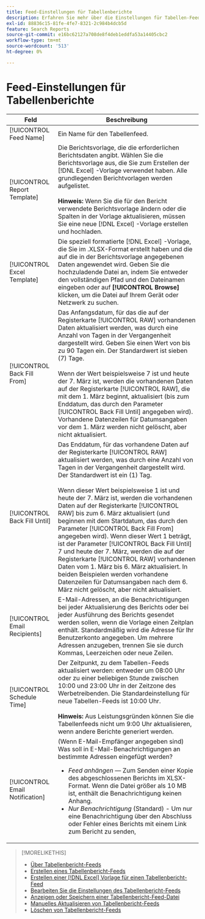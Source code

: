 ```yaml
---
title: Feed-Einstellungen für Tabellenberichte
description: Erfahren Sie mehr über die Einstellungen für Tabellen-Feeds.
exl-id: 88836c15-81fe-4fe7-8321-2c984b4dcb5d
feature: Search Reports
source-git-commit: e16bc62127a708de8f4deb1eddfa53a14405cbc2
workflow-type: tm+mt
source-wordcount: '513'
ht-degree: 0%

---
```


# Feed-Einstellungen für Tabellenberichte

| Feld | Beschreibung |
|---|---|
| [!UICONTROL Feed Name] | Ein Name für den Tabellenfeed. |
| [!UICONTROL Report Template] | Die Berichtsvorlage, die die erforderlichen Berichtsdaten angibt. Wählen Sie die Berichtsvorlage aus, die Sie zum Erstellen der [!DNL Excel] -Vorlage verwendet haben. Alle grundlegenden Berichtvorlagen werden aufgelistet.<br><br><b>Hinweis:</b> Wenn Sie die für den Bericht verwendete Berichtsvorlage ändern oder die Spalten in der Vorlage aktualisieren, müssen Sie eine neue [!DNL Excel] -Vorlage erstellen und hochladen. |
| [!UICONTROL Excel Template] | Die speziell formatierte [!DNL Excel] -Vorlage, die Sie im .XLSX-Format erstellt haben und die auf die in der Berichtsvorlage angegebenen Daten angewendet wird. Geben Sie die hochzuladende Datei an, indem Sie entweder den vollständigen Pfad und den Dateinamen eingeben oder auf <b>[!UICONTROL Browse]</b> klicken, um die Datei auf Ihrem Gerät oder Netzwerk zu suchen. |
| [!UICONTROL Back Fill From] | Das Anfangsdatum, für das die auf der Registerkarte [!UICONTROL RAW] vorhandenen Daten aktualisiert werden, was durch eine Anzahl von Tagen in der Vergangenheit dargestellt wird. Geben Sie einen Wert von bis zu 90 Tagen ein. Der Standardwert ist sieben (7) Tage.<br><br>Wenn der Wert beispielsweise 7 ist und heute der 7. März ist, werden die vorhandenen Daten auf der Registerkarte [!UICONTROL RAW], die mit dem 1. März beginnt, aktualisiert (bis zum Enddatum, das durch den Parameter [!UICONTROL Back Fill Until] angegeben wird). Vorhandene Datenzeilen für Datumsangaben vor dem 1. März werden nicht gelöscht, aber nicht aktualisiert. |
| [!UICONTROL Back Fill Until] | Das Enddatum, für das vorhandene Daten auf der Registerkarte [!UICONTROL RAW] aktualisiert werden, was durch eine Anzahl von Tagen in der Vergangenheit dargestellt wird. Der Standardwert ist ein (1) Tag.<br><br>Wenn dieser Wert beispielsweise 1 ist und heute der 7. März ist, werden die vorhandenen Daten auf der Registerkarte [!UICONTROL RAW] bis zum 6. März aktualisiert (und beginnen mit dem Startdatum, das durch den Parameter [!UICONTROL Back Fill From] angegeben wird). Wenn dieser Wert 1 beträgt, ist der Parameter [!UICONTROL Back Fill Until] 7 und heute der 7. März, werden die auf der Registerkarte [!UICONTROL RAW] vorhandenen Daten vom 1. März bis 6. März aktualisiert. In beiden Beispielen werden vorhandene Datenzeilen für Datumsangaben nach dem 6. März nicht gelöscht, aber nicht aktualisiert. |
| [!UICONTROL Email Recipients] | E-Mail-Adressen, an die Benachrichtigungen bei jeder Aktualisierung des Berichts oder bei jeder Ausführung des Berichts gesendet werden sollen, wenn die Vorlage einen Zeitplan enthält. Standardmäßig wird die Adresse für Ihr Benutzerkonto angegeben. Um mehrere Adressen anzugeben, trennen Sie sie durch Kommas, Leerzeichen oder neue Zeilen. |
| [!UICONTROL Schedule Time] | Der Zeitpunkt, zu dem Tabellen-Feeds aktualisiert werden: entweder um 08:00 Uhr oder zu einer beliebigen Stunde zwischen 10:00 und 23:00 Uhr in der Zeitzone des Werbetreibenden. Die Standardeinstellung für neue Tabellen-Feeds ist 10:00 Uhr.<br><br><b>Hinweis:</b> Aus Leistungsgründen können Sie die Tabellenfeeds nicht um 9:00 Uhr aktualisieren, wenn andere Berichte generiert werden. |
| [!UICONTROL Email Notification] | (Wenn E-Mail-Empfänger angegeben sind) Was soll in E-Mail-Benachrichtigungen an bestimmte Adressen eingefügt werden?<ul><li><i>Feed anhängen</i> — Zum Senden einer Kopie des abgeschlossenen Berichts im XLSX-Format. Wenn die Datei größer als 10 MB ist, enthält die Benachrichtigung keinen Anhang.</li><li><i>Nur Benachrichtigung</i> (Standard) - Um nur eine Benachrichtigung über den Abschluss oder Fehler eines Berichts mit einem Link zum Bericht zu senden,</li></ul> |

>[!MORELIKETHIS]
>
>* [Über Tabellenbericht-Feeds](spreadsheet-feed-about.md)
>* [Erstellen eines Tabellenbericht-Feeds](spreadsheet-feed-create.md)
>* [Erstellen einer [!DNL Excel] Vorlage für einen Tabellenbericht-Feed](spreadsheet-feed-create-excel-template.md)
>* [Bearbeiten Sie die Einstellungen des Tabellenbericht-Feeds](spreadsheet-feed-edit.md)
>* [Anzeigen oder Speichern einer Tabellenbericht-Feed-Datei](spreadsheet-feed-view-or-save.md)
>* [Manuelles Aktualisieren von Tabellenbericht-Feeds](spreadsheet-feed-refresh.md)
>* [Löschen von Tabellenbericht-Feeds](spreadsheet-feed-delete.md)
